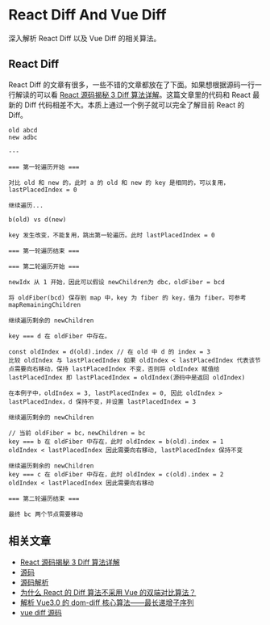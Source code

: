 # React Diff And Vue Diff

深入解析 React Diff 以及 Vue Diff 的相关算法。

## React Diff

React Diff 的文章有很多，一些不错的文章都放在了下面。如果想根据源码一行一行解读的可以看 [React 源码揭秘 3 Diff 算法详解](https://juejin.cn/post/6844904167472005134)。这篇文章里的代码和 React 最新的 Diff 代码相差不大。本质上通过一个例子就可以完全了解目前 React 的 Diff。

```text
old abcd
new adbc

---

=== 第一轮遍历开始 ===

对比 old 和 new 的，此时 a 的 old 和 new 的 key 是相同的，可以复用， lastPlacedIndex = 0

继续遍历...

b(old) vs d(new)

key 发生改变，不能复用，跳出第一轮遍历。此时 lastPlacedIndex = 0

=== 第一轮遍历结束 ===

=== 第二轮遍历开始 ===

newIdx 从 1 开始，因此可以假设 newChildren为 dbc，oldFiber = bcd

将 oldFiber(bcd) 保存到 map 中，key 为 fiber 的 key，值为 fiber。可参考 mapRemainingChildren

继续遍历剩余的 newChildren

key === d 在 oldFiber 中存在。

const oldIndex = d(old).index // 在 old 中 d 的 index = 3
比较 oldIndex 与 lastPlacedIndex 如果 oldIndex < lastPlacedIndex 代表该节点需要向右移动，保持 lastPlacedIndex 不变，否则将 oldIndex 赋值给 lastPlacedIndex 即 lastPlacedIndex = oldIndex(源码中是返回 oldIndex)

在本例子中，oldIndex = 3, lastPlacedIndex = 0, 因此 oldIndex > lastPlacedIndex，d 保持不变，并设置 lastPlacedIndex = 3

继续遍历剩余的 newChildren

// 当前 oldFiber = bc，newChildren = bc
key === b 在 oldFiber 中存在，此时 oldIndex = b(old).index = 1
oldIndex < lastPlacedIndex 因此需要向右移动, lastPlacedIndex 保持不变

继续遍历剩余的 newChildren
key === c 在 oldFiber 中存在，此时 oldIndex = c(old).index = 2
oldIndex < lastPlacedIndex 因此需要向右移动

=== 第二轮遍历结束 ===

最终 bc 两个节点需要移动
```

## 相关文章

- [React 源码揭秘 3 Diff 算法详解](https://juejin.cn/post/6844904167472005134)
- [源码](https://github.com/facebook/react/blob/bd081376665f5f081dcf4bf72f06b7e563c8046d/packages/react-reconciler/src/ReactChildFiber.new.js#L736)
- [源码解析](https://github.com/BetaSu/big-react/blob/master/packages/react-reconciler/ReactChildFiber.js#L265)
- [为什么 React 的 Diff 算法不采用 Vue 的双端对比算法？](https://juejin.cn/post/7116141318853623839)
- [解析 Vue3.0 的 dom-diff 核心算法——最长递增子序列](https://kinyaying.github.io/%E8%A7%A3%E6%9E%90Vue3.0%E7%9A%84dom-diff%E6%A0%B8%E5%BF%83%E7%AE%97%E6%B3%95%E2%80%94%E2%80%94%E6%9C%80%E9%95%BF%E9%80%92%E5%A2%9E%E5%AD%90%E5%BA%8F%E5%88%97/)
- [vue diff 源码](https://github.com/vuejs/core/blob/540e26f49c09edf09b6a60ac2a978fdec52686bf/packages/runtime-core/src/renderer.ts#L2353-L2392)
